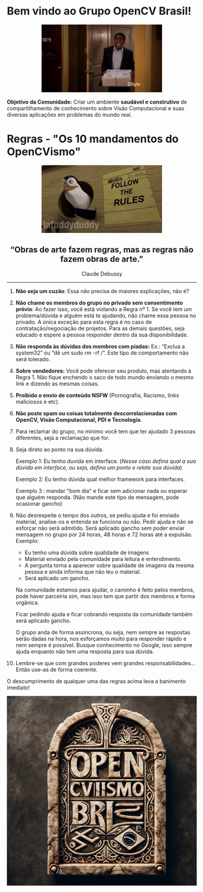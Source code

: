 # Bem vindo ao Grupo OpenCV Brasil!

<div align="center">
    <p align="center">
    <img src="images/imag1.gif">
    </p>
</div>

<b>Objetivo da Comunidade:</b> Criar um ambiente <b>saudável e construtivo</b> de compartilhamento de conhecimento sobre Visão Computacional e suas diversas aplicações em problemas do mundo real.

# Regras -  "Os 10 mandamentos do OpenCVismo"

<div align="center">
    <p align="center">
    <img src="images/imag2.gif"/>
    </p>
</div>

<div align="center">
<h2>“Obras de arte fazem regras, mas as regras não fazem obras de arte.”</h2>
Claude Debussy
</div>

***

1. <b>Não seja um cuzão</b>: Essa não precisa de maiores explicações, não é?

2. <b>Não chame os membros do grupo no privado sem consentimento prévio</b>: Ao fazer isso, você está violando a Regra nº 1. Se você tem um problema/dúvida e alguém está te ajudando, não chame essa pessoa no privado. A única exceção para esta regra é no caso de contratação/negociação de projetos. Para as demais questões, seja educado e espere a pessoa responder dentro da sua disponibilidade.

3. <b>Não responda às dúvidas dos membros com piadas:</b> Ex.: “Exclua a system32” ou “dê um sudo rm -rf  /”. Este tipo de comportamento não será tolerado.

4. <b>Sobre vendedores:</b> Você pode oferecer seu produto, mas atentando à Regra 1. Não fique enchendo o saco de todo mundo enviando o mesmo link e dizendo as mesmas coisas.

5. <b>Proibido o envio de conteúdo NSFW</b> (Pornografia, Racismo, links maliciosos e etc).

6. <b>Não poste spam ou coisas totalmente descorrelacionadas com OpenCV, Visão Computacional, PDI e Tecnologia</b>.

7. Para reclamar do grupo, no minímo você tem que ter ajudado 3 pessoas diferentes, seja a reclamação que for.

8. Seja direto ao ponto na sua dúvida.
    
    Exemplo 1: Eu tenho duvida em interface. (_Nesse caso defina qual a sua dúvida em interface, ou seja, defina um ponto e relate sua dúvida_)

    Exemplo 2: Eu tenho dúvida qual melhor framework para interfaces.

    Exemplo 3 : mandar "bom dia" e ficar sem adicionar nada ou esperar que alguém responda. (Não mande este tipo de mensagem, pode ocasionar gancho)

9. Não desrespeite o tempo dos outros, se pediu ajuda e foi enviado material, analise-os e entenda se funciona ou não. Pedir ajuda e não se esforçar não será admitido.
    Será aplicado gancho sem poder enviar mensagem no grupo por 24 horas, 48 horas e 72 horas até a expulsão.    
    Exemplo: 
    - Eu tenho uma dúvida sobre qualidade de imagens
    - Material enviado pela comunidade para leitura e entendimento.
    - A pergunta torna a aparecer sobre qualidade de imagens da mesma pessoa e ainda informa que não leu o material.
    - Será aplicado um gancho.

    Na comunidade estamos para ajudar, o caminho é feito pelos membros, pode haver parceiria sim, mas isso tem que partir dos membros e forma orgânica.

    Ficar pedindo ajuda e ficar cobrando resposta da comunidade também será aplicado gancho.
    
    O grupo anda de forma assincrona, ou seja, nem sempre as respostas serão dadas na hora, nos esforçamos muito para responder rápido e nem sempre é possível.
    Busque conhecimento no Google, isso sempre ajuda enquanto não tem uma resposta para sua dúvida.

10. Lembre-se que com grandes poderes vem grandes responsabilidades... Então use-as de forma coerente.  


O descumprimento de qualquer uma das regras acima leva a banimento imediato!



<div align="center">
    <p align="center">
    <img src="images/photo_2023-11-30_21-51-41.jpg">
    </p>
</div>
